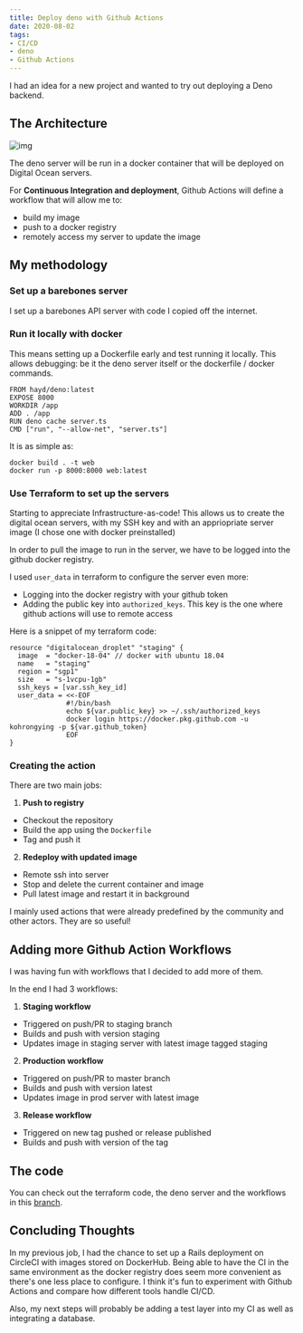 ```yaml
---
title: Deploy deno with Github Actions
date: 2020-08-02
tags:
- CI/CD
- deno
- Github Actions
---
```


I had an idea for a new project and wanted to try out deploying a Deno backend.<!-- excerpt -->

## The Architecture
![img](https://i.morioh.com/200520/c123d1ba.jpg)

The deno server will be run in a docker container that will be deployed on Digital Ocean servers. 

For **Continuous Integration and deployment**, Github Actions will define a workflow that will allow me to:
- build my image
- push to a docker registry
- remotely access my server to update the image

## My methodology

### Set up a barebones server
I set up a barebones API server with code I copied off the internet.

### Run it locally with docker
This means setting up a Dockerfile early and test running it locally. This allows debugging: be it the deno server itself or the dockerfile / docker commands.

```docker
FROM hayd/deno:latest
EXPOSE 8000
WORKDIR /app
ADD . /app
RUN deno cache server.ts
CMD ["run", "--allow-net", "server.ts"]
```

It is as simple as:
```
docker build . -t web
docker run -p 8000:8000 web:latest
```

### Use Terraform to set up the servers
Starting to appreciate Infrastructure-as-code! This allows us to create the digital ocean servers, with my SSH key and with an appriopriate server image (I chose one with docker preinstalled)

In order to pull the image to run in the server, we have to be logged into the github docker registry.

I used `user_data` in terraform to configure the server even more:
- Logging into the docker registry with your github token
- Adding the public key into `authorized_keys`. This key is the one where github actions will use to remote access

Here is a snippet of my terraform code:
```hcl
resource "digitalocean_droplet" "staging" {
  image  = "docker-18-04" // docker with ubuntu 18.04
  name   = "staging"
  region = "sgp1"
  size   = "s-1vcpu-1gb"
  ssh_keys = [var.ssh_key_id]
  user_data = <<-EOF
              #!/bin/bash
              echo ${var.public_key} >> ~/.ssh/authorized_keys
              docker login https://docker.pkg.github.com -u kohrongying -p ${var.github_token}
              EOF
}
```

### Creating the action
There are two main jobs:
1. **Push to registry**
- Checkout the repository
- Build the app using the `Dockerfile`
- Tag and push it

2. **Redeploy with updated image**
- Remote ssh into server
- Stop and delete the current container and image
- Pull latest image and restart it in background

I mainly used actions that were already predefined by the community and other actors. They are so useful! 


## Adding more Github Action Workflows
I was having fun with workflows that I decided to add more of them.

In the end I had 3 workflows:
1. **Staging workflow**
  - Triggered on push/PR to staging branch
  - Builds and push with version staging
  - Updates image in staging server with latest image tagged staging

2. **Production workflow**
  - Triggered on push/PR to master branch
  - Builds and push with version latest
  - Updates image in prod server with latest image

3. **Release workflow**
  - Triggered on new tag pushed or release published
  - Builds and push with version of the tag

## The code
You can check out the terraform code, the deno server and the workflows in this [branch](https://github.com/kohrongying/notes-backend/tree/template).

## Concluding Thoughts
In my previous job, I had the chance to set up a Rails deployment on CircleCI with images stored on DockerHub. Being able to have the CI in the same environment as the docker registry does seem more convenient as there's one less place to configure. I think it's fun to experiment with Github Actions and compare how different tools handle CI/CD.

Also, my next steps will probably be adding a test layer into my CI as well as integrating a database.